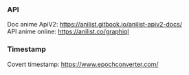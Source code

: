 ### API
Doc anime ApiV2: https://anilist.gitbook.io/anilist-apiv2-docs/ <br>
API anime online: https://anilist.co/graphiql

### Timestamp
Covert timestamp: https://www.epochconverter.com/
